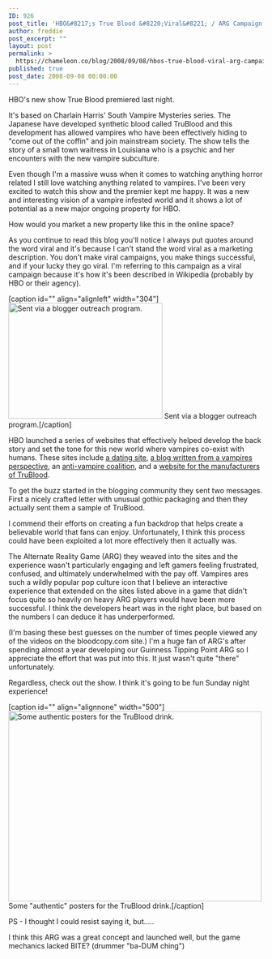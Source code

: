 ```yaml
---
ID: 926
post_title: 'HBO&#8217;s True Blood &#8220;Viral&#8221; / ARG Campaign'
author: freddie
post_excerpt: ""
layout: post
permalink: >
  https://chameleon.co/blog/2008/09/08/hbos-true-blood-viral-arg-campaign/
published: true
post_date: 2008-09-08 00:00:00
---
```

HBO's new show True Blood premiered last night.

It's based on Charlain Harris' South Vampire Mysteries series. The Japanese have developed synthetic blood called TruBlood and this development has allowed vampires who have been effectively hiding to "come out of the coffin" and join mainstream society. The show tells the story of a small town waitress in Louisiana who is a psychic and her encounters with the new vampire subculture.

Even though I'm a massive wuss when it comes to watching anything horror related I still love watching anything related to vampires. I've been very excited to watch this show and the premier kept me happy. It was a new and interesting vision of a vampire infested world and it shows a lot of potential as a new major ongoing property for HBO.<!--more-->

How would you market a new property like this in the online space?

As you continue to read this blog you'll notice I always put quotes around the word viral and it's because I can't stand the word viral as a marketing description. You don't make viral campaigns, you make things successful, and if your lucky they go viral. I'm referring to this campaign as a viral campaign because it's how it's been described in Wikipedia (probably by HBO or their agency).

[caption id="" align="alignleft" width="304"]<img title="TruBlood" src="https://i38.photobucket.com/albums/e118/thecoat/tb3.jpg" alt="Sent via a blogger outreach program." width="304" height="228" /> Sent via a blogger outreach program.[/caption]

HBO launched a series of websites that effectively helped develop the back story and set the tone for this new world where vampires co-exist with humans. These sites include <a title="a dating site" href="https://lovebitten.net/index.html" target="_blank" rel="noopener noreferrer">a dating site</a>, <a href="https://bloodcopy.com/" target="_blank" rel="noopener noreferrer">a blog written from a vampires perspective</a>, an <a href="https://fellowshipofthesun.org/index.html" target="_blank" rel="noopener noreferrer">anti-vampire coalition</a>, and a <a href="https://trubeverage.com/" target="_blank" rel="noopener noreferrer">website for the manufacturers of TruBlood</a>.

To get the buzz started in the blogging community they sent two messages. First a nicely crafted letter with unusual gothic packaging and then they actually sent them a sample of TruBlood.

I commend their efforts on creating a fun backdrop that helps create a believable world that fans can enjoy. Unfortunately, I think this process could have been exploited a lot more effectively then it actually was.

The Alternate Reality Game (ARG) they weaved into the sites and the experience wasn't particularly engaging and left gamers feeling frustrated, confused, and ultimately underwhelmed with the pay off. Vampires ares such a wildly popular pop culture icon that I believe an interactive experience that extended on the sites listed above in a game that didn't focus quite so heavily on heavy ARG players would have been more successful. I think the developers heart was in the right place, but based on the numbers I can deduce it has underperformed.

(I'm basing these best guesses on the number of times people viewed any of the videos on the bloodcopy.com site.) I'm a huge fan of ARG's after spending almost a year developing our Guinness Tipping Point ARG so I appreciate the effort that was put into this. It just wasn't quite "there" unfortunately.

Regardless, check out the show. I think it's going to be fun Sunday night experience!

[caption id="" align="alignnone" width="500"]<img title="TruBlood Posters" src="https://a6.vox.com/6a00c2251d3d4e604a00fa96833d4e0002-500pi" alt="Some authentic posters for the TruBlood drink. " width="500" height="375" /> Some "authentic" posters for the TruBlood drink.[/caption]

PS - I thought I could resist saying it, but.....

I think this ARG was a great concept and launched well, but the game mechanics lacked BITE?
(drummer "ba-DUM ching")